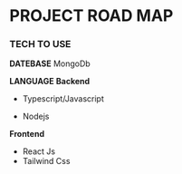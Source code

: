 # PROJECT ROAD MAP

### TECH TO USE

**DATEBASE**
MongoDb

**LANGUAGE**
**Backend**

- Typescript/Javascript

- Nodejs

**Frontend**

- React Js
- Tailwind Css
